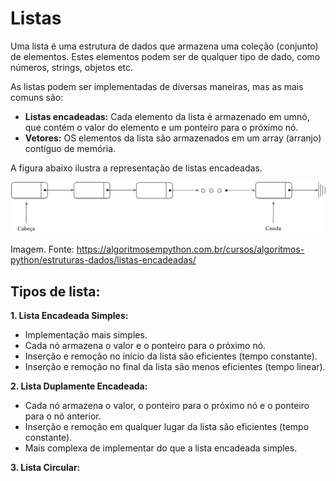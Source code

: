 # Listas

Uma lista é uma estrutura de dados que armazena uma coleção (conjunto) de elementos. Estes elementos podem ser de qualquer tipo de dado, como números, strings, objetos etc.

As listas podem ser implementadas de diversas maneiras, mas as mais comuns são:

- **Listas encadeadas:** Cada elemento da lista é armazenado em umnó, que contém o valor do elemento e um ponteiro para o próximo nó.
- **Vetores:** OS elementos da lista são armazenados em um array (arranjo) contíguo de memória.

A figura abaixo ilustra a representação de listas encadeadas.

![Listas Encadeadas](img/listas-encadeadas.png)

Imagem. Fonte: https://algoritmosempython.com.br/cursos/algoritmos-python/estruturas-dados/listas-encadeadas/

## Tipos de lista:

**1. Lista Encadeada Simples:**

- Implementação mais simples.
- Cada nó armazena o valor e o ponteiro para o próximo nó.
- Inserção e remoção no início da lista são eficientes (tempo constante).
- Inserção e remoção no final da lista são menos eficientes (tempo linear).

**2. Lista Duplamente Encadeada:**

- Cada nó armazena o valor, o ponteiro para o próximo nó e o ponteiro para o nó anterior.
- Inserção e remoção em qualquer lugar da lista são eficientes (tempo constante).
- Mais complexa de implementar do que a lista encadeada simples.

**3. Lista Circular:**


